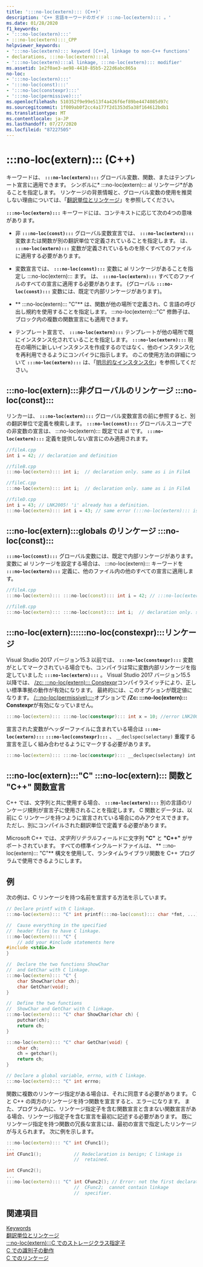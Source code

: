 ```yaml
---
title: ':::no-loc(extern)::: (C++)'
description: 'C++ 言語キーワードのガイド :::no-loc(extern)::: 。'
ms.date: 01/28/2020
f1_keywords:
- ':::no-loc(extern):::'
- :::no-loc(extern):::_CPP
helpviewer_keywords:
- ':::no-loc(extern)::: keyword [C++], linkage to non-C++ functions'
- declarations, :::no-loc(extern):::al
- ':::no-loc(extern):::al linkage, :::no-loc(extern)::: modifier'
ms.assetid: 1e2f0ae3-ae98-4410-85b5-222d6abc865a
no-loc:
- ':::no-loc(extern):::'
- ':::no-loc(const):::'
- ':::no-loc(constexpr):::'
- ':::no-loc(permissive):::'
ms.openlocfilehash: 510352f9e99e513f4a426f6ef89be4474085d97c
ms.sourcegitcommit: 1f009ab0f2cc4a177f2d1353d5a38f164612bdb1
ms.translationtype: MT
ms.contentlocale: ja-JP
ms.lasthandoff: 07/27/2020
ms.locfileid: "87227505"
---
```

# <a name="no-locextern-c"></a>:::no-loc(extern)::: (C++)

キーワードは、 **`:::no-loc(extern):::`** グローバル変数、関数、またはテンプレート宣言に適用できます。 シンボルに* :::no-loc(extern)::: al リンケージ*があることを指定します。 リンケージの背景情報と、グローバル変数の使用を推奨しない理由については、「[翻訳単位とリンケージ](program-and-linkage-cpp.md)」を参照してください。

**`:::no-loc(extern):::`** キーワードには、コンテキストに応じて次の4つの意味があります。

- 非 **`:::no-loc(const):::`** グローバル変数宣言では、 **`:::no-loc(extern):::`** 変数または関数が別の翻訳単位で定義されていることを指定します。 は、 **`:::no-loc(extern):::`** 変数が定義されているものを除くすべてのファイルに適用する必要があります。

- 変数宣言では、 **`:::no-loc(const):::`** 変数に al リンケージがあることを指定し :::no-loc(extern)::: ます。 は、 **`:::no-loc(extern):::`** すべてのファイルのすべての宣言に適用する必要があります。 (グローバル **`:::no-loc(const):::`** 変数には、既定で内部リンケージがあります)。

- ** :::no-loc(extern)::: "C"** は、関数が他の場所で定義され、C 言語の呼び出し規約を使用することを指定します。 :::no-loc(extern):::"C" 修飾子は、ブロック内の複数の関数宣言にも適用できます。

- テンプレート宣言で、 **`:::no-loc(extern):::`** テンプレートが他の場所で既にインスタンス化されていることを指定します。 **`:::no-loc(extern):::`** 現在の場所に新しいインスタンスを作成するのではなく、他のインスタンス化を再利用できるようにコンパイラに指示します。 のこの使用方法の詳細について **`:::no-loc(extern):::`** は、「[明示的なインスタンス化](explicit-instantiation.md)」を参照してください。

## <a name="no-locextern-linkage-for-non-no-locconst-globals"></a>:::no-loc(extern):::非グローバルのリンケージ :::no-loc(const):::

リンカーは、 **`:::no-loc(extern):::`** グローバル変数宣言の前に参照すると、別の翻訳単位で定義を検索します。 **`:::no-loc(const):::`** グローバルスコープでの非変数の宣言は、 :::no-loc(extern)::: 既定では al です。 **`:::no-loc(extern):::`** 定義を提供しない宣言にのみ適用されます。

```cpp
//fileA.cpp
int i = 42; // declaration and definition

//fileB.cpp
:::no-loc(extern)::: int i;  // declaration only. same as i in FileA

//fileC.cpp
:::no-loc(extern)::: int i;  // declaration only. same as i in FileA

//fileD.cpp
int i = 43; // LNK2005! 'i' already has a definition.
:::no-loc(extern)::: int i = 43; // same error (:::no-loc(extern)::: is ignored on definitions)
```

## <a name="no-locextern-linkage-for-no-locconst-globals"></a>:::no-loc(extern):::globals のリンケージ :::no-loc(const):::

**`:::no-loc(const):::`** グローバル変数には、既定で内部リンケージがあります。 変数に al リンケージを設定する場合は、 :::no-loc(extern)::: キーワードを **`:::no-loc(extern):::`** 定義に、他のファイル内の他のすべての宣言に適用します。

```cpp
//fileA.cpp
:::no-loc(extern)::: :::no-loc(const)::: int i = 42; // :::no-loc(extern)::: :::no-loc(const)::: definition

//fileB.cpp
:::no-loc(extern)::: :::no-loc(const)::: int i;  // declaration only. same as i in FileA
```

## <a name="no-locextern-no-locconstexpr-linkage"></a>:::no-loc(extern)::::::no-loc(constexpr):::リンケージ

Visual Studio 2017 バージョン15.3 以前では、 **`:::no-loc(constexpr):::`** 変数がとしてマークされている場合でも、コンパイラは常に変数内部リンケージを指定していました **`:::no-loc(extern):::`** 。 Visual Studio 2017 バージョン15.5 以降では、 [/zc: :::no-loc(extern)::: Constexpr](../build/reference/zc-:::no-loc(extern)::::::no-loc(constexpr):::.md)コンパイラスイッチにより、正しい標準準拠の動作が有効になります。 最終的には、このオプションが既定値になります。 [/:::no-loc(permissive):::-](../build/reference/:::no-loc(permissive):::-standards-conformance.md)オプションで **/Zc: :::no-loc(extern)::: Constexpr**が有効になっていません。

```cpp
:::no-loc(extern)::: :::no-loc(constexpr)::: int x = 10; //error LNK2005: "int :::no-loc(const)::: x" already defined
```

宣言された変数がヘッダーファイルに含まれている場合は **`:::no-loc(extern):::`** **`:::no-loc(constexpr):::`** 、 `__declspec(selectany)` 重複する宣言を正しく組み合わせるようにマークする必要があります。

```cpp
:::no-loc(extern)::: :::no-loc(constexpr)::: __declspec(selectany) int x = 10;
```

## <a name="no-locextern-c-and-no-locextern-c-function-declarations"></a>:::no-loc(extern):::"C" :::no-loc(extern)::: 関数と "C++" 関数宣言

C++ では、文字列と共に使用する場合、 **`:::no-loc(extern):::`** 別の言語のリンケージ規則が宣言子に使用されることを指定します。 C 関数とデータは、以前に C リンケージを持つように宣言されている場合にのみアクセスできます。 ただし、別にコンパイルされた翻訳単位で定義する必要があります。

Microsoft C++ では、*文字列リテラル*フィールドに文字列 **"C"** と **"C++"** がサポートされています。 すべての標準インクルードファイルは、 ** :::no-loc(extern)::: "C"** 構文を使用して、ランタイムライブラリ関数を C++ プログラムで使用できるようにします。

## <a name="example"></a>例

次の例は、C リンケージを持つ名前を宣言する方法を示しています。

```cpp
// Declare printf with C linkage.
:::no-loc(extern)::: "C" int printf(:::no-loc(const)::: char *fmt, ...);

//  Cause everything in the specified
//  header files to have C linkage.
:::no-loc(extern)::: "C" {
    // add your #include statements here
#include <stdio.h>
}

//  Declare the two functions ShowChar
//  and GetChar with C linkage.
:::no-loc(extern)::: "C" {
    char ShowChar(char ch);
    char GetChar(void);
}

//  Define the two functions
//  ShowChar and GetChar with C linkage.
:::no-loc(extern)::: "C" char ShowChar(char ch) {
    putchar(ch);
    return ch;
}

:::no-loc(extern)::: "C" char GetChar(void) {
    char ch;
    ch = getchar();
    return ch;
}

// Declare a global variable, errno, with C linkage.
:::no-loc(extern)::: "C" int errno;
```

関数に複数のリンケージ指定がある場合は、それに同意する必要があります。 C と C++ の両方のリンケージを持つ関数を宣言すると、エラーになります。 また、プログラム内に、リンケージ指定子を含む関数宣言と含まない関数宣言がある場合、リンケージ指定子を含む宣言を最初に記述する必要があります。 既にリンケージ指定を持つ関数の冗長な宣言には、最初の宣言で指定したリンケージが与えられます。 次に例を示します。

```cpp
:::no-loc(extern)::: "C" int CFunc1();
...
int CFunc1();            // Redeclaration is benign; C linkage is
                         //  retained.

int CFunc2();
...
:::no-loc(extern)::: "C" int CFunc2(); // Error: not the first declaration of
                         //  CFunc2;  cannot contain linkage
                         //  specifier.
```

## <a name="see-also"></a>関連項目

[Keywords](../cpp/keywords-cpp.md)\
[翻訳単位とリンケージ](program-and-linkage-cpp.md)\
[:::no-loc(extern):::C でのストレージクラス指定子](../c-language/:::no-loc(extern):::-storage-class-specifier.md)\
[C での識別子の動作](../c-language/behavior-of-identifiers.md)\
[C でのリンケージ](../c-language/linkage.md)
